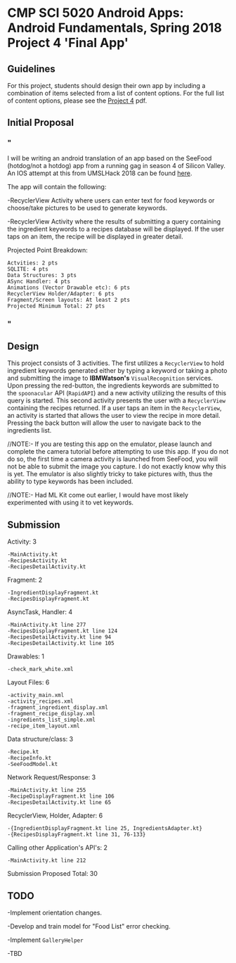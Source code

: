 # CMP SCI 5020 Android Apps: Android Fundamentals, Spring 2018 Project 4 'Final App'

## Guidelines

For this project, students should design their own app by including a combination of items selected from a list of content options. For the full list of content options, please see the [Project 4](https://github.com/hommg/SeeFoodAndroid/blob/master/Project_4.pdf) pdf.

## Initial Proposal
### "
I will be writing an android translation of an app based on the SeeFood (hotdog/not a hotdog) app from a running gag in season 4 of Silicon Valley. An IOS attempt at this from UMSLHack 2018 can be found [here](https://github.com/hommg/SeeFood).

The app will contain the following:

-RecyclerView Activity where users can enter text for food keywords or choose/take pictures to be used to generate keywords.

-RecyclerView Activity where the results of submitting a query containing the ingredient keywords to a recipes database will be displayed. If the user taps on an item, the recipe will be displayed in greater detail.

Projected Point Breakdown:

    Actvities: 2 pts
    SQLITE: 4 pts
    Data Structures: 3 pts
    ASync Handler: 4 pts
    Animations (Vector Drawable etc): 6 pts
    RecyclerView Holder/Adapter: 6 pts
    Fragment/Screen layouts: At least 2 pts
    Projected Minimum Total: 27 pts
### "

## Design

This project consists of 3 activities. The first utilizes a `RecyclerView` to hold ingredient keywords generated either by typing a keyword or taking a photo and submitting the image to **IBMWatson's** `VisualRecognition` services. Upon pressing the red-button, the ingredients keywords are submitted to the `spoonacular` API (`RapidAPI`) and a new activity utilizing the results of this query is started. This second activity presents the user with a  `RecyclerView` containing the recipes returned. If a user taps an item in the `RecyclerView`, an activity is started that allows the user to view the recipe in more detail. Pressing the back button will allow the user to navigate back to the ingredients list.

//NOTE:- If you are testing this app on the emulator, please launch and complete the camera tutorial before attempting to use this app. If you do not do so, the first time a camera activity is launched from SeeFood, you will not be able to submit the image you capture. I do not exactly know why this is yet. The emulator is also slightly tricky to take pictures with, thus the ability to type keywords has been included.

//NOTE:- Had ML Kit come out earlier, I would have most likely experimented with using it to vet keywords.

## Submission

Activity: 3

    -MainActivity.kt
    -RecipesActivity.kt
    -RecipesDetailActivity.kt
    
Fragment: 2

    -IngredientDisplayFragment.kt
    -RecipesDisplayFragment.kt
    
AsyncTask, Handler: 4

    -MainActivity.kt line 277
    -RecipesDisplayFragment.kt line 124
    -RecipesDetailActivity.kt line 94
    -RecipesDetailActivity.kt line 105
    
Drawables: 1

    -check_mark_white.xml
    
Layout Files: 6

    -activity_main.xml
    -activity_recipes.xml
    -fragment_ingredient_display.xml
    -fragment_recipe_display.xml
    -ingredients_list_simple.xml
    -recipe_item_layout.xml
    
Data structure/class: 3

    -Recipe.kt
    -RecipeInfo.kt
    -SeeFoodModel.kt
    
Network Request/Response: 3

    -MainActivity.kt line 255
    -RecipeDisplayFragment.kt line 106
    -RecipesDetailActivity.kt line 65
    
RecyclerView, Holder, Adapter: 6

    -{IngredientDisplayFragment.kt line 25, IngredientsAdapter.kt}
    -{RecipesDisplayFragment.kt line 31, 76-133}
    
Calling other Application's API's: 2

    -MainActivity.kt line 212
    
Submission Proposed Total: 30

## TODO

-Implement orientation changes.

-Develop and train model for "Food List" error checking.

-Implement `GalleryHelper`

-TBD


